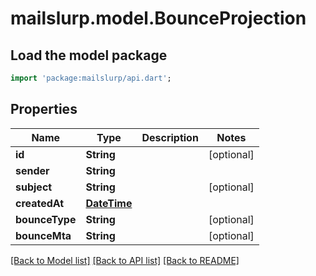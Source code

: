 # mailslurp.model.BounceProjection

## Load the model package
```dart
import 'package:mailslurp/api.dart';
```

## Properties
Name | Type | Description | Notes
------------ | ------------- | ------------- | -------------
**id** | **String** |  | [optional] 
**sender** | **String** |  | 
**subject** | **String** |  | [optional] 
**createdAt** | [**DateTime**](DateTime) |  | 
**bounceType** | **String** |  | [optional] 
**bounceMta** | **String** |  | [optional] 

[[Back to Model list]](../README#documentation-for-models) [[Back to API list]](../README#documentation-for-api-endpoints) [[Back to README]](../README)



